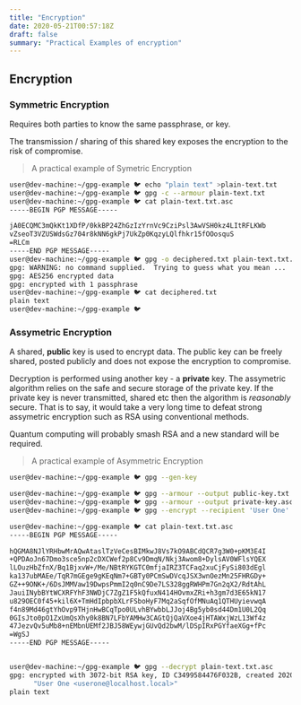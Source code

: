 ```yaml
---
title: "Encryption"
date: 2020-05-21T00:57:18Z
draft: false
summary: "Practical Examples of encryption"
---
```


## Encryption

### Symmetric Encryption

Requires both parties to know the same passphrase, or key.

The transmission / sharing of this shared key exposes the encryption to the risk of compromise.

> A practical example of Symetric Encryption

```bash
user@dev-machine:~/gpg-example 🐦 echo "plain text" >plain-text.txt
user@dev-machine:~/gpg-example 🐦 gpg -c --armour plain-text.txt
user@dev-machine:~/gpg-example 🐦 cat plain-text.txt.asc
-----BEGIN PGP MESSAGE-----

jA0ECQMC3mQkKt1XDfP/0kkBP24ZhGzIzYrnVc9CziPsl3AwVSH0kz4LItRFLKWb
vZseoT3VZUSWdsGz704r8kNN6gkPj7UkZp0KqzyLQlfhkr15fOOosquS
=RLCm
-----END PGP MESSAGE-----
user@dev-machine:~/gpg-example 🐦 gpg -o deciphered.txt plain-text.txt.asc
gpg: WARNING: no command supplied.  Trying to guess what you mean ...
gpg: AES256 encrypted data
gpg: encrypted with 1 passphrase
user@dev-machine:~/gpg-example 🐦 cat deciphered.txt
plain text
user@dev-machine:~/gpg-example 🐦

```

### Assymetric Encryption

A shared, **public** key is used to encrypt data. The public key can be freely shared, posted publicly and does not expose the encryption to compromise.

Decryption is performed using another key - a **private** key. The assymetric algorithm relies on the safe and secure storage of the private key. If the private key is never transmitted, shared etc then the algorithm is _reasonably_ secure. That is to say, it would take a very long time to defeat strong assymetric encryption such as RSA using conventional methods.

Quantum computing will probably smash RSA and a new standard will be required.

> A practical example of Asymmetric Encryption

```bash
user@dev-machine:~/gpg-example 🐦 gpg --gen-key

user@dev-machine:~/gpg-example 🐦 gpg --armour --output public-key.txt --export 'User One'
user@dev-machine:~/gpg-example 🐦 gpg --armour --output private-key.asc --export-secret-keys 'User One'
user@dev-machine:~/gpg-example 🐦 gpg --encrypt --recipient 'User One' plain-text.txt

user@dev-machine:~/gpg-example 🐦 cat plain-text.txt.asc
-----BEGIN PGP MESSAGE-----

hQGMA8NJlYRHbwMrAQwAtaslTzVeCesBIMkwJ8Vs7kO9ABCdQCR7g3W0+pKM3E4I
+QPDAoJn67Dmo3sce5np2cDXCWef2p8Cv9DmqN/Nkj3Awom8+DylsAV0WFlsYQEX
lLOuzHbZfnX/Bq1BjxvW+/Me/NBtRYKGTC0mfjaIRZ3TCFaq2xuCjFySi803dEgl
ka137ubMAEe/TqR7mGEge9gKEqNm7+GBTy0PCmSwDVcqJSX3wnOezMn25FHRGDy+
GZ++9ONK+/6DsJMMVaw19DwpsPmmI2q0nC9De7LS328ggRWHPm7Gn2qX2/RdtAhL
JauiINybBYtWCXRFYhF3NWDjC7ZgZ1F5kQfuxN414HOvmxZRi+h3gm7d3E65kN17
u829OEC0f45+kil6X+TmHdIpbpbXLrFSboHyF7Mq2aSqfOfMNuAq1QTHUyievwqA
f4n89Md46gtYhOvp9THjnHwBCqTpo0ULvhBYwbbLJJoj4Bg5yb0sd44Dm1U0L2Qq
0GIsJto0pO1ZxUmQsXhy0k8BN7LFbYAMHw3CAGtQjQaVXoe4jHTAWxjWzL13Wf4z
47JezvQv5uMb8+nEMbnUEMf2JBJ58WEywjGUvQd2bwM/lDSpIRxPGYfaeXGg+fPc
=WgSJ
-----END PGP MESSAGE-----


user@dev-machine:~/gpg-example 🐦 gpg --decrypt plain-text.txt.asc
gpg: encrypted with 3072-bit RSA key, ID C3499584476F032B, created 2020-05-21
      "User One <userone@localhost.local>"
plain text


```

